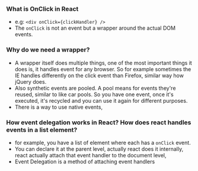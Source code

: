 ### What is OnClick in React
- e.g: `<div onClick={clickHandler} />`
- The `onClick` is not an event but a wrapper around the actual DOM events.
### Why do we need a wrapper?
- A wrapper itself does multiple things, one of the most important things it does is, it handles event for any browser. So for example sometimes the IE handles differently on the click event than Firefox, similar way how jQuery does.
- Also synthetic events are pooled. A pool means for events they're reused, similar to like car pools. So you have one event, once it's executed, it's recycled and you can use it again for different purposes. 
- There is a way to use native events, 
### How event delegation works in React? How does react handles events in a list element? 
- for example, you have a list of element where each has a `onClick` event.
- You can declare it at the parent level, actually react does it internally, react actually attach that event handler to the document level, 
- Event Delegation is a method of attaching event handlers 
<!--stackedit_data:
eyJoaXN0b3J5IjpbMTQ4OTI2OTU2MF19
-->